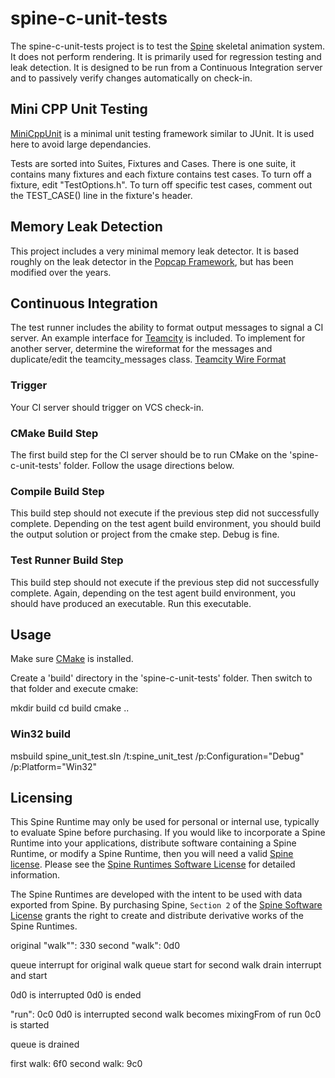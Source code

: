 # spine-c-unit-tests

The spine-c-unit-tests project is to test the [Spine](http://esotericsoftware.com) skeletal animation system. It does not perform rendering.  It is primarily used for regression testing and leak detection.  It is designed to be run from a Continuous Integration server and to passively verify changes automatically on check-in.

## Mini CPP Unit Testing
[MiniCppUnit](https://sourceforge.net/p/minicppunit/wiki/Home/) is a minimal unit testing framework similar to JUnit.  It is used here to avoid large dependancies.

Tests are sorted into Suites, Fixtures and Cases.  There is one suite, it contains many fixtures and each fixture contains test cases.  To turn off a fixture, edit "TestOptions.h".  To turn off specific test cases, comment out the TEST_CASE() line in the fixture's header.

## Memory Leak Detection
This project includes a very minimal memory leak detector.  It is based roughly on the leak detector in the [Popcap Framework](https://sourceforge.net/projects/popcapframework/?source=directory), but has been modified over the years.

## Continuous Integration
The test runner includes the ability to format output messages to signal a CI server.  An example interface for [Teamcity](https://www.jetbrains.com/teamcity/) is included.  To implement for another server, determine the wireformat for the messages and duplicate/edit the teamcity_messages class. [Teamcity Wire Format](https://confluence.jetbrains.com/display/TCD10/Build+Script+Interaction+with+TeamCity)

### Trigger
Your CI server should trigger on VCS check-in.

### CMake Build Step
The first build step for the CI server should be to run CMake on the 'spine-c-unit-tests' folder.  Follow the usage directions below.

### Compile Build Step
This build step should not execute if the previous step did not successfully complete.
Depending on the test agent build environment, you should build the output solution or project from the cmake step.  Debug is fine.

### Test Runner Build Step
This build step should not execute if the previous step did not successfully complete.
Again, depending on the test agent build environment, you should have produced an executable.  Run this executable.


## Usage
Make sure [CMake](https://cmake.org/download/) is installed.

Create a 'build' directory in the 'spine-c-unit-tests' folder.  Then switch to that folder and execute cmake:

mkdir build
cd build
cmake ..

### Win32 build
msbuild spine_unit_test.sln /t:spine_unit_test /p:Configuration="Debug" /p:Platform="Win32"


## Licensing
This Spine Runtime may only be used for personal or internal use, typically to evaluate Spine before purchasing. If you would like to incorporate a Spine Runtime into your applications, distribute software containing a Spine Runtime, or modify a Spine Runtime, then you will need a valid [Spine license](https://esotericsoftware.com/spine-purchase). Please see the [Spine Runtimes Software License](https://github.com/EsotericSoftware/spine-runtimes/blob/master/LICENSE) for detailed information.

The Spine Runtimes are developed with the intent to be used with data exported from Spine. By purchasing Spine, `Section 2` of the [Spine Software License](https://esotericsoftware.com/files/license.txt) grants the right to create and distribute derivative works of the Spine Runtimes.

original "walk"": 330
second "walk": 0d0

queue interrupt for original walk
queue start for second walk
drain interrupt and start

0d0 is interrupted
0d0 is ended

"run": 0c0
 0d0 is interrupted
 second walk becomes mixingFrom of run
 0c0 is started

 queue is drained

 first walk: 6f0
 second walk: 9c0
